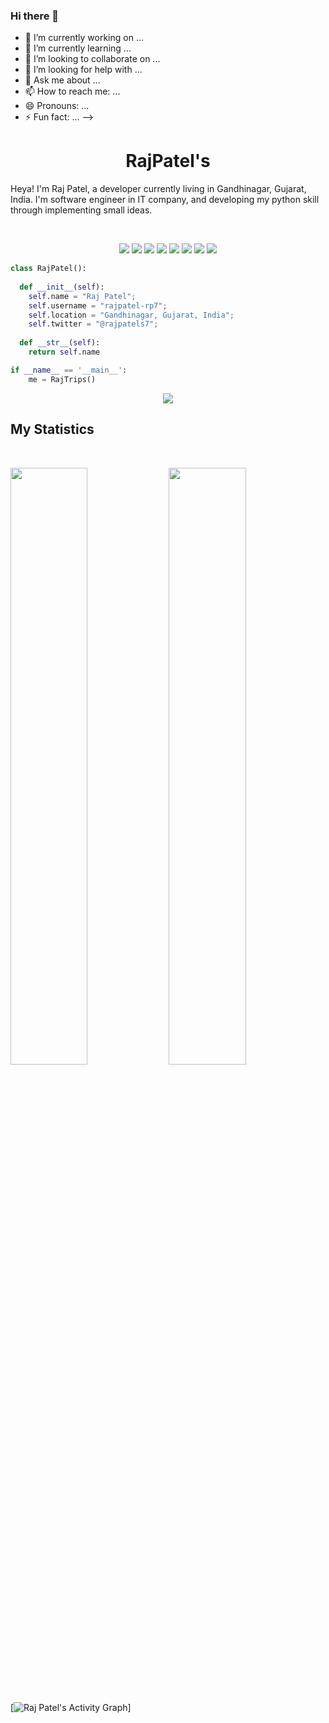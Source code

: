 ### Hi there 👋

<!--
**rajpatel-rp7/rajpatel-rp7** is a ✨ _special_ ✨ repository because its `README.md` (this file) appears on your GitHub profile.

Here are some ideas to get you started:
-->
- 🔭 I’m currently working on ...
- 🌱 I’m currently learning ...
- 👯 I’m looking to collaborate on ...
- 🤔 I’m looking for help with ...
- 💬 Ask me about ...
- 📫 How to reach me: ...
- 😄 Pronouns: ...
- ⚡ Fun fact: ...
-->


<h1 align="center">
  <b>RajPatel's</b>
</h1>

Heya! I'm Raj Patel, a developer currently living in Gandhinagar, Gujarat, India. I'm software engineer in IT company, 
and developing my python skill through implementing small ideas.

<br>

<p>
<div align="center">
  <img src="https://img.shields.io/badge/-Python-98b982?style=for-the-badge&logo=python&logoColor=98b982&labelColor=282828">
  <img src="https://img.shields.io/badge/-Docker-0db7ed?style=for-the-badge&logo=docker&logoColor=0db7ed&labelColor=384d54">
  <img src="https://img.shields.io/badge/-Javascript-f7df1e?style=for-the-badge&logo=javascript&logoColor=f7df1e&labelColor=384d54">
  <img src="https://img.shields.io/badge/-Javascript-092e20?style=for-the-badge&logo=django&logoColor=092e20&labelColor=FFFFFF">
  <img src="https://img.shields.io/badge/-GitLab-fc6d26?style=for-the-badge&logo=gitlab&logoColor=fc6d26&labelColor=554488">
  <img src="https://img.shields.io/badge/-GitHub-333?style=for-the-badge&logo=github&logoColor=fafafa&labelColor=333">
  <img src="https://img.shields.io/badge/-HTML-c58545?style=for-the-badge&logo=html5&logoColor=c58545&labelColor=282828">
  <img src="https://img.shields.io/badge/-CSS-d1a01f?style=for-the-badge&logo=css3&logoColor=d1a01f&labelColor=282828">
</div>
</p>

```python
class RajPatel():
    
  def __init__(self):
    self.name = "Raj Patel";
    self.username = "rajpatel-rp7";
    self.location = "Gandhinagar, Gujarat, India";
    self.twitter = "@rajpatels7";
  
  def __str__(self):
    return self.name

if __name__ == '__main__':
    me = RajTrips()
```

<div align="center">
  <a href="https://open.spotify.com/user/6s6pbtefezpookh8gwnkko15v">
    <img src="https://readme-spotify-tingz.vercel.app/api/now-playing">
  </a>
</div>

<!--
<div align="center">
  <a href="https://open.spotify.com/user/6s6pbtefezpookh8gwnkko15v">
    <img src="https://spotify-readme-theta-virid.vercel.app/api?scan=true&theme=dark" width="240px">
  </a>
</div>
-->

## My Statistics

<br/>
<p align="left">
  <img width="49.5%" src="https://github-readme-stats.vercel.app/api?username=abhigyantrips&show_icons=true&theme=gruvbox&hide_border=true" />
    <img width="49.5%" src="https://github-readme-streak-stats.herokuapp.com/?user=abhigyantrips&theme=gruvbox&hide_border=true" />
</p>
<br>

[![Raj Patel's Activity Graph]([https://activity-graph.herokuapp.com/graph?username=rajpatel&custom_title=Raj%20Patel's%20Contribution%20Graph&theme=gruvbox&bg_color=282828&hide_border=true&line=d1a01f&point=c58545](https://activity-graph.herokuapp.com/graph?username=rajpatel-rp7&custom_title=Raj%20Patels%27s%20Contribution%20Graph&theme=gruvbox&bg_color=282828&hide_border=true&line=d1a01f&point=c58545))]




